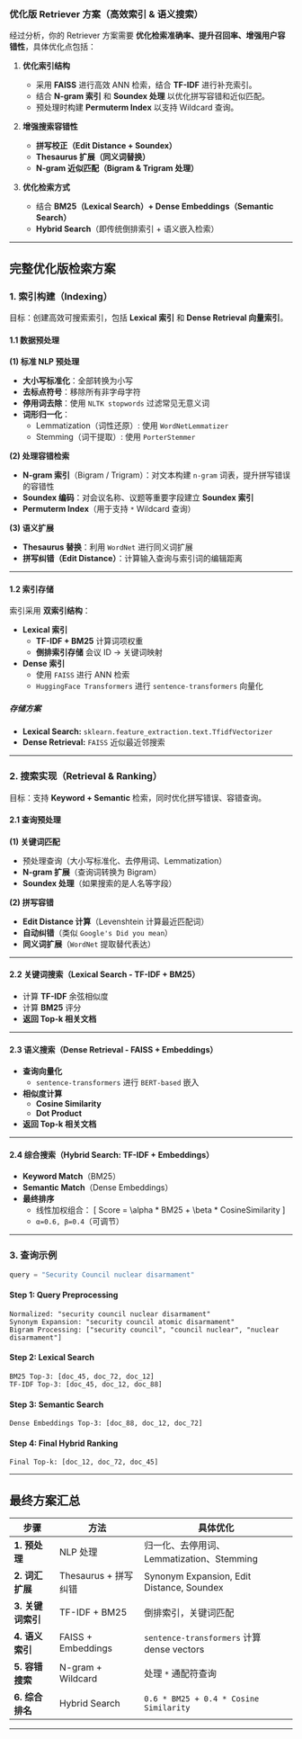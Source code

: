 ### **优化版 Retriever 方案（高效索引 & 语义搜索）**

经过分析，你的 Retriever 方案需要 **优化检索准确率、提升召回率、增强用户容错性**，具体优化点包括：
1. **优化索引结构**
   - 采用 **FAISS** 进行高效 ANN 检索，结合 **TF-IDF** 进行补充索引。
   - 结合 **N-gram 索引** 和 **Soundex 处理** 以优化拼写容错和近似匹配。
   - 预处理时构建 **Permuterm Index** 以支持 Wildcard 查询。

2. **增强搜索容错性**
   - **拼写校正（Edit Distance + Soundex）**
   - **Thesaurus 扩展（同义词替换）**
   - **N-gram 近似匹配（Bigram & Trigram 处理）**

3. **优化检索方式**
   - 结合 **BM25（Lexical Search）+ Dense Embeddings（Semantic Search）**
   - **Hybrid Search**（即传统倒排索引 + 语义嵌入检索）

---

## **完整优化版检索方案**
### **1. 索引构建（Indexing）**
目标：创建高效可搜索索引，包括 **Lexical 索引** 和 **Dense Retrieval 向量索引**。

#### **1.1 数据预处理**
**(1) 标准 NLP 预处理**
- **大小写标准化**：全部转换为小写
- **去标点符号**：移除所有非字母字符
- **停用词去除**：使用 `NLTK stopwords` 过滤常见无意义词
- **词形归一化**：
  - Lemmatization（词性还原）: 使用 `WordNetLemmatizer`
  - Stemming（词干提取）: 使用 `PorterStemmer`
  
**(2) 处理容错检索**
- **N-gram 索引**（Bigram / Trigram）：对文本构建 `n-gram` 词表，提升拼写错误的容错性
- **Soundex 编码**：对会议名称、议题等重要字段建立 **Soundex 索引**
- **Permuterm Index**（用于支持 `*` Wildcard 查询）

**(3) 语义扩展**
- **Thesaurus 替换**：利用 `WordNet` 进行同义词扩展
- **拼写纠错（Edit Distance）**：计算输入查询与索引词的编辑距离

---

#### **1.2 索引存储**
索引采用 **双索引结构**：
- **Lexical 索引**
  - **TF-IDF + BM25** 计算词项权重
  - **倒排索引存储** 会议 ID → 关键词映射
- **Dense 索引**
  - 使用 `FAISS` 进行 ANN 检索
  - `HuggingFace Transformers` 进行 `sentence-transformers` 向量化

##### **存储方案**
- **Lexical Search:** `sklearn.feature_extraction.text.TfidfVectorizer`
- **Dense Retrieval:** `FAISS` 近似最近邻搜索

---

### **2. 搜索实现（Retrieval & Ranking）**
目标：支持 **Keyword + Semantic** 检索，同时优化拼写错误、容错查询。

#### **2.1 查询预处理**
**(1) 关键词匹配**
- 预处理查询（大小写标准化、去停用词、Lemmatization）
- **N-gram 扩展**（查询词转换为 Bigram）
- **Soundex 处理**（如果搜索的是人名等字段）

**(2) 拼写容错**
- **Edit Distance 计算**（Levenshtein 计算最近匹配词）
- **自动纠错**（类似 `Google's Did you mean`）
- **同义词扩展**（`WordNet` 提取替代表达）

---

#### **2.2 关键词搜索（Lexical Search - TF-IDF + BM25）**
- 计算 **TF-IDF** 余弦相似度
- 计算 **BM25** 评分
- **返回 Top-k 相关文档**

---

#### **2.3 语义搜索（Dense Retrieval - FAISS + Embeddings）**
- **查询向量化**
  - `sentence-transformers` 进行 `BERT-based` 嵌入
- **相似度计算**
  - **Cosine Similarity**
  - **Dot Product**
- **返回 Top-k 相关文档**

---

#### **2.4 综合搜索（Hybrid Search: TF-IDF + Embeddings）**
- **Keyword Match**（BM25）
- **Semantic Match**（Dense Embeddings）
- **最终排序**
  - 线性加权组合：
    \[
    Score = \alpha * BM25 + \beta * CosineSimilarity
    \]
  - `α=0.6, β=0.4`（可调节）

---

### **3. 查询示例**
```python
query = "Security Council nuclear disarmament"
```
#### **Step 1: Query Preprocessing**
```
Normalized: "security council nuclear disarmament"
Synonym Expansion: "security council atomic disarmament"
Bigram Processing: ["security council", "council nuclear", "nuclear disarmament"]
```
#### **Step 2: Lexical Search**
```
BM25 Top-3: [doc_45, doc_72, doc_12]
TF-IDF Top-3: [doc_45, doc_12, doc_88]
```
#### **Step 3: Semantic Search**
```
Dense Embeddings Top-3: [doc_88, doc_12, doc_72]
```
#### **Step 4: Final Hybrid Ranking**
```
Final Top-k: [doc_12, doc_72, doc_45]
```
---

## **最终方案汇总**
| 步骤 | 方法 | 具体优化 |
|------|------|----------|
| **1. 预处理** | NLP 处理 | 归一化、去停用词、Lemmatization、Stemming |
| **2. 词汇扩展** | Thesaurus + 拼写纠错 | Synonym Expansion, Edit Distance, Soundex |
| **3. 关键词索引** | TF-IDF + BM25 | 倒排索引，关键词匹配 |
| **4. 语义索引** | FAISS + Embeddings | `sentence-transformers` 计算 dense vectors |
| **5. 容错搜索** | N-gram + Wildcard | 处理 `*` 通配符查询 |
| **6. 综合排名** | Hybrid Search | `0.6 * BM25 + 0.4 * Cosine Similarity` |

---